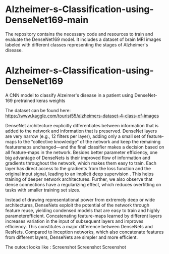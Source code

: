 # Alzheimer-s-Classification-using-DenseNet169-main
The repository contains the necessary code and resources to train and evaluate the DenseNet169 model. It includes a dataset of brain MRI images labeled with different classes representing the stages of Alzheimer's disease.
# Alzheimer-s-Classification-using-DenseNet169
A CNN model to classify Alzeimer's disease in a patient using DenseNet-169 pretrained keras weights

The dataset can be found here: https://www.kaggle.com/tourist55/alzheimers-dataset-4-class-of-images

DenseNet architecture explicitly differentiates between information that is added to the network and information that is preserved. DenseNet layers are very narrow (e.g., 12 filters per layer), adding only a small set of feature-maps to the “collective knowledge” of the network and keep the remaining featuremaps unchanged—and the final classifier makes a decision based on all feature-maps in the network. Besides better parameter efficiency, one big advantage of DenseNets is their improved flow of information and gradients throughout the network, which makes them easy to train. Each layer has direct access to the gradients from the loss function and the original input signal, leading to an implicit deep supervision . This helps training of deeper network architectures. Further, we also observe that dense connections have a regularizing effect, which reduces overfitting on tasks with smaller training set sizes.

Instead of drawing representational power from extremely deep or wide architectures, DenseNets exploit the potential of the network through feature reuse, yielding condensed models that are easy to train and highly parameterefficient. Concatenating feature-maps learned by different layers increases variation in the input of subsequent layers and improves efficiency. This constitutes a major difference between DenseNets and ResNets. Compared to Inception networks, which also concatenate features from different layers, DenseNets are simpler and more efficient.

The outout looks like : Screenshot Screenshot Screenshot 
